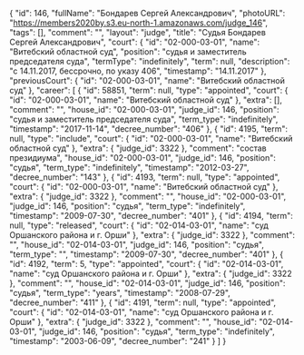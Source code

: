 {
    "id": 146,
    "fullName": "Бондарев Сергей Александрович",
    "photoURL": "https://members2020by.s3.eu-north-1.amazonaws.com/judge_146",
    "tags": [],
    "comment": "",
    "layout": "judge",
    "title": "Судья Бондарев Сергей Александрович",
    "court": {
        "id": "02-000-03-01",
        "name": "Витебский областной суд",
        "position": "судья и заместитель председателя суда",
        "termType": "indefinitely",
        "term": null,
        "description": "c 14.11.2017, бессрочно, по указу 406",
        "timestamp": "14.11.2017"
    },
    "previousCourt": {
        "id": "02-000-03-01",
        "name": "Витебский областной суд"
    },
    "career": [
        {
            "id": 58851,
            "term": null,
            "type": "appointed",
            "court": {
                "id": "02-000-03-01",
                "name": "Витебский областной суд"
            },
            "extra": [],
            "comment": "",
            "house_id": "02-000-03-01",
            "judge_id": 146,
            "position": "судья и заместитель председателя суда",
            "term_type": "indefinitely",
            "timestamp": "2017-11-14",
            "decree_number": "406"
        },
        {
            "id": 4195,
            "term": null,
            "type": "include",
            "court": {
                "id": "02-000-03-01",
                "name": "Витебский областной суд"
            },
            "extra": {
                "judge_id": 3322
            },
            "comment": "состав президиума",
            "house_id": "02-000-03-01",
            "judge_id": 146,
            "position": "судья",
            "term_type": "indefinitely",
            "timestamp": "2012-03-27",
            "decree_number": "143"
        },
        {
            "id": 4193,
            "term": null,
            "type": "appointed",
            "court": {
                "id": "02-000-03-01",
                "name": "Витебский областной суд"
            },
            "extra": {
                "judge_id": 3322
            },
            "comment": "",
            "house_id": "02-000-03-01",
            "judge_id": 146,
            "position": "судья",
            "term_type": "indefinitely",
            "timestamp": "2009-07-30",
            "decree_number": "401"
        },
        {
            "id": 4194,
            "term": null,
            "type": "released",
            "court": {
                "id": "02-014-03-01",
                "name": "суд Оршанского района и г. Орши"
            },
            "extra": {
                "judge_id": 3322
            },
            "comment": "",
            "house_id": "02-014-03-01",
            "judge_id": 146,
            "position": "судья",
            "term_type": "",
            "timestamp": "2009-07-30",
            "decree_number": "401"
        },
        {
            "id": 4192,
            "term": 5,
            "type": "appointed",
            "court": {
                "id": "02-014-03-01",
                "name": "суд Оршанского района и г. Орши"
            },
            "extra": {
                "judge_id": 3322
            },
            "comment": "",
            "house_id": "02-014-03-01",
            "judge_id": 146,
            "position": "судья",
            "term_type": "years",
            "timestamp": "2008-07-29",
            "decree_number": "411"
        },
        {
            "id": 4191,
            "term": null,
            "type": "appointed",
            "court": {
                "id": "02-014-03-01",
                "name": "суд Оршанского района и г. Орши"
            },
            "extra": {
                "judge_id": 3322
            },
            "comment": "",
            "house_id": "02-014-03-01",
            "judge_id": 146,
            "position": "судья",
            "term_type": "indefinitely",
            "timestamp": "2003-06-09",
            "decree_number": "241"
        }
    ]
}